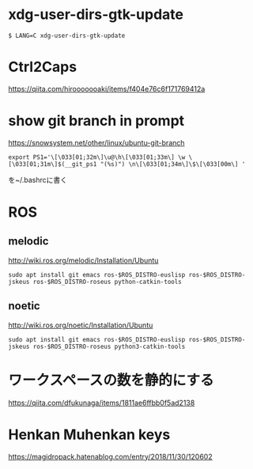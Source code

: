 # xdg-user-dirs-gtk-update
```
$ LANG=C xdg-user-dirs-gtk-update
```

# Ctrl2Caps
https://qiita.com/hirooooooaki/items/f404e76c6f171769412a

# show git branch in prompt
https://snowsystem.net/other/linux/ubuntu-git-branch
```
export PS1='\[\033[01;32m\]\u@\h\[\033[01;33m\] \w \[\033[01;31m\]$(__git_ps1 "(%s)") \n\[\033[01;34m\]\$\[\033[00m\] '
```
を~/.bashrcに書く

# ROS
## melodic
http://wiki.ros.org/melodic/Installation/Ubuntu
```
sudo apt install git emacs ros-$ROS_DISTRO-euslisp ros-$ROS_DISTRO-jskeus ros-$ROS_DISTRO-roseus python-catkin-tools
```

## noetic
http://wiki.ros.org/noetic/Installation/Ubuntu
```
sudo apt install git emacs ros-$ROS_DISTRO-euslisp ros-$ROS_DISTRO-jskeus ros-$ROS_DISTRO-roseus python3-catkin-tools
```

# ワークスペースの数を静的にする
https://qiita.com/dfukunaga/items/1811ae6ffbb0f5ad2138

# Henkan Muhenkan keys
https://magidropack.hatenablog.com/entry/2018/11/30/120602
